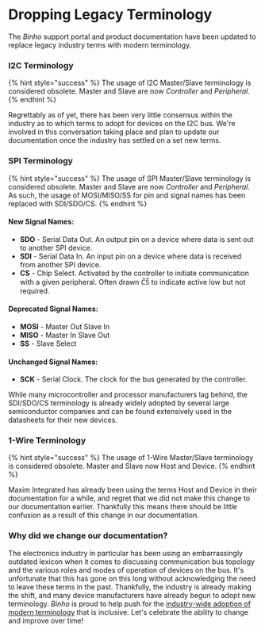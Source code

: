 # Dropping Legacy Terminology

The _Binho_ support portal and product documentation have been updated to replace legacy industry terms with modern terminology.&#x20;

### I2C Terminology

{% hint style="success" %}
The usage of I2C Master/Slave terminology is considered obsolete. Master and Slave are now _Controller_ and _Peripheral_.
{% endhint %}

Regrettably as of yet, there has been very little consensus within the industry as to which terms to adopt for devices on the I2C bus. We're involved in this conversation taking place and plan to update our documentation once the industry has settled on a set new terms.

### SPI Terminology

{% hint style="success" %}
The usage of SPI  Master/Slave terminology is considered obsolete. Master and Slave are now _Controller_ and _Peripheral_. As such, the usage of MOSI/MISO/SS for pin and signal names has been replaced with SDI/SDO/CS.
{% endhint %}

#### New Signal Names:

* **SDO** - Serial Data Out. An output pin on a device where data is sent out to another SPI device.
* **SDI** - Serial Data In. An input pin on a device where data is received from another SPI device.
* **CS** - Chip Select. Activated by the controller to initiate communication with a given peripheral. Often drawn C̅S̅ to indicate active low but not required.

#### Deprecated Signal Names:

* **MOSI** - Master Out Slave In
* **MISO** - Master In Slave Out
* **SS** - Slave Select

#### Unchanged Signal Names:

* **SCK** - Serial Clock. The clock for the bus generated by the controller.

While many microcontroller and processor manufacturers lag behind, the SDI/SDO/CS terminology is already widely adopted by several large semiconductor companies and can be found extensively used in the datasheets for their new devices.

### 1-Wire Terminology

{% hint style="success" %}
The usage of 1-Wire Master/Slave terminology is considered obsolete. Master and Slave now Host and Device.
{% endhint %}

Maxim Integrated has already been using the terms Host and Device in their documentation for a while, and regret that we did not make this change to our documentation earlier. Thankfully this means there should be little confusion as a result of this change in our documentation.

### Why did we change our documentation?

The electronics industry in particular has been using an embarrassingly outdated lexicon when it comes to discussing communication bus topology and the various roles and modes of operation of devices on the bus. It's unfortunate that this has gone on this long without acknowledging the need to leave these terms in the past. Thankfully, the industry is already making the shift, and many device manufacturers have already begun to adopt new terminology. _Binho_ is proud to help push for the [industry-wide adoption of modern terminology](https://www.oshwa.org/a-resolution-to-redefine-spi-signal-names/) that is inclusive. Let's celebrate the ability to change and improve over time!
